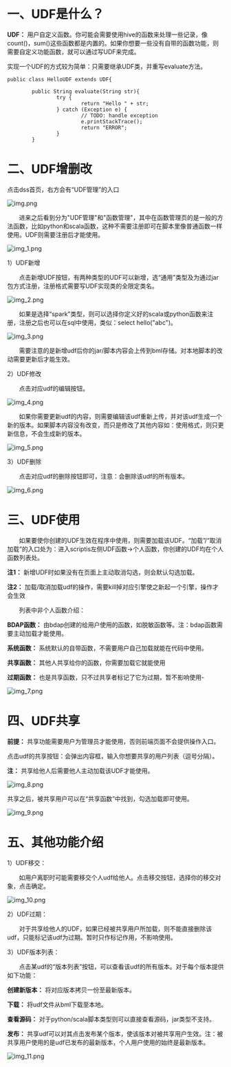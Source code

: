 # 一、UDF是什么？
**UDF：** 用户自定义函数。你可能会需要使用hive的函数来处理一些记录，像count()，sum()这些函数都是内置的。如果你想要一些没有自带的函数功能，则需要自定义功能函数，就可以通过写UDF来完成。

实现一个UDF的方式较为简单：只需要继承UDF类，并重写evaluate方法。

````
public class HelloUDF extends UDF{

        public String evaluate(String str){
                try {
                        return "Hello " + str;
                } catch (Exception e) {
                        // TODO: handle exception
                        e.printStackTrace();
                        return "ERROR";
                }
        }
````
# 二、UDF增删改
点击dss首页，右方会有“UDF管理”的入口

![img.png](images/udf/img.png)

&nbsp;&nbsp;&nbsp;&nbsp;&nbsp;&nbsp;&nbsp;进来之后看到分为"UDF管理"和"函数管理"，其中在函数管理页的是一般的方法函数，比如python和scala函数，这种不需要注册即可在脚本里像普通函数一样使用。UDF则需要注册后才能使用。

![img_1.png](images/udf/img_1.png)

1）UDF新增

&nbsp;&nbsp;&nbsp;&nbsp;&nbsp;&nbsp;&nbsp;点击新增UDF按钮，有两种类型的UDF可以新增，选“通用”类型及为通过jar包方式注册，注册格式需要写UDF实现类的全限定类名。

![img_2.png](images/udf/img_2.png)



&nbsp;&nbsp;&nbsp;&nbsp;&nbsp;&nbsp;&nbsp;如果是选择“spark”类型，则可以选择你定义好的scala或python函数来注册，注册之后也可以在sql中使用，类似：select hello("abc")。

![img_3.png](images/udf/img_3.png)

&nbsp;&nbsp;&nbsp;&nbsp;&nbsp;&nbsp;&nbsp;需要注意的是新增udf后你的jar/脚本内容会上传到bml存储。对本地脚本的改动需要更新后才能生效。

2）UDF修改

&nbsp;&nbsp;&nbsp;&nbsp;&nbsp;&nbsp;&nbsp;点击对应udf的编辑按钮。

![img_4.png](images/udf/img_4.png)

&nbsp;&nbsp;&nbsp;&nbsp;&nbsp;&nbsp;&nbsp;如果你需要更新udf的内容，则需要编辑该udf重新上传，并对该udf生成一个新的版本。如果脚本内容没有改变，而只是修改了其他内容如：使用格式，则只更新信息，不会生成新的版本。

![img_5.png](images/udf/img_5.png)

3）UDF删除

&nbsp;&nbsp;&nbsp;&nbsp;&nbsp;&nbsp;&nbsp;点击对应udf的删除按钮即可，注意：会删除该udf的所有版本。

![img_6.png](images/udf/img_6.png)

# 三、UDF使用
&nbsp;&nbsp;&nbsp;&nbsp;&nbsp;&nbsp;&nbsp;如果要使你创建的UDF生效在程序中使用，则需要加载该UDF。“加载”/“取消加载”的入口处为：进入scriptis左侧UDF函数->个人函数，你创建的UDF均在个人函数列表处。

**注1：** 新增UDF时如果没有在页面上主动取消勾选，则会默认勾选加载。

**注2：** 加载/取消加载udf的操作，需要kill掉对应引擎使之新起一个引擎，操作才会生效

&nbsp;&nbsp;&nbsp;&nbsp;&nbsp;&nbsp;&nbsp;列表中非个人函数介绍：

**BDAP函数：** 由bdap创建的给用户使用的函数，如脱敏函数等。注：bdap函数需要主动加载才能使用。

**系统函数：** 系统默认的自带函数，不需要用户自己加载就能在代码中使用。

**共享函数：** 其他人共享给你的函数，你需要加载它就能使用

**过期函数：** 也是共享函数，只不过共享者标记了它为过期，暂不影响使用-


![img_7.png](images/udf/img_7.png)


# 四、UDF共享
**前提：** 共享功能需要用户为管理员才能使用，否则前端页面不会提供操作入口。

点击udf的共享按钮：会弹出内容框，输入你想要共享的用户列表（逗号分隔）。

**注：** 共享给他人后需要他人主动加载该UDF才能使用。

![img_8.png](images/udf/img_8.png)

共享之后，被共享用户可以在“共享函数”中找到，勾选加载即可使用。

![img_9.png](images/udf/img_9.png)

# 五、其他功能介绍
1）UDF移交：

&nbsp;&nbsp;&nbsp;&nbsp;&nbsp;&nbsp;&nbsp;如用户离职时可能需要移交个人udf给他人。点击移交按钮，选择你的移交对象，点击确定。

![img_10.png](images/udf/img_10.png)

2）UDF过期：

&nbsp;&nbsp;&nbsp;&nbsp;&nbsp;&nbsp;&nbsp;对于共享给他人的UDF，如果已经被共享用户所加载，则不能直接删除该udf，只能标记该udf为过期。暂时只作标记作用，不影响使用。

3）UDF版本列表：

&nbsp;&nbsp;&nbsp;&nbsp;&nbsp;&nbsp;&nbsp;点击某udf的“版本列表”按钮，可以查看该udf的所有版本。对于每个版本提供如下功能：

**创建新版本：** 将对应版本拷贝一份至最新版本。

**下载：** 将udf文件从bml下载至本地。

**查看源码：** 对于python/scala脚本类型则可以直接查看源码，jar类型不支持。

**发布：** 共享udf可以对其点击发布某个版本，使该版本对被共享用户生效。注：被共享用户使用的是udf已发布的最新版本，个人用户使用的始终是最新版本。

![img_11.png](images/udf/img_11.png)



